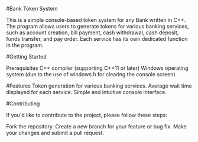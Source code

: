 #Bank Token System

This is a simple console-based token system for any Bank written in C++. The program allows users to generate tokens for various banking services, such as account creation, bill payment, cash withdrawal, cash deposit, funds transfer, and pay order. Each service has its own dedicated function in the program.

#Getting Started

Prerequisites
C++ compiler (supporting C++11 or later)
Windows operating system (due to the use of windows.h for clearing the console screen)


#Features
Token generation for various banking services.
Average wait time displayed for each service.
Simple and intuitive console interface.

#Contributing

If you'd like to contribute to the project, please follow these steps:

Fork the repository.
Create a new branch for your feature or bug fix.
Make your changes and submit a pull request.
